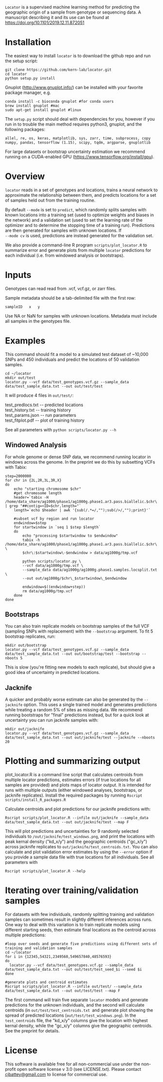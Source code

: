 `Locator` is a supervised machine learning method for predicting the geographic origin of a sample from
genotype or sequencing data. A manuscript describing it and its use can be found at https://doi.org/10.1101/2019.12.11.872051 

# Installation 

The easiest way to install `locator` is to download the github repo and run the setup script: 
```
git clone https://github.com/kern-lab/locator.git
cd locator
python setup.py install
```

Gnuplot (http://www.gnuplot.info/) can be installed with your favorite package manager, e.g. 
```
conda install -c bioconda gnuplot #for conda users
brew install gnuplot #mac 
sudo apt-get install gnuplot #linux
```

The `setup.py` script should deal with dependencies for you, however
if you run in to trouble the main method requires python3, gnuplot, and the following packages:
```
allel, re, os, keras, matplotlib, sys, zarr, time, subprocess, copy
numpy, pandas, tensorflow (1.15), scipy, tqdm, argparse, gnuplotlib
```

For large datasets or bootstrap uncertainty estimation we recommend 
running on a CUDA-enabled GPU (https://www.tensorflow.org/install/gpu).

# Overview
`locator` reads in a set of genotypes and locations, trains a neural network to approximate the relationship between them, and predicts locations for a set of samples held out from the training routine. 

By default `--mode` is set to `predict`, which randomly splits samples with known locations into a training set (used to optimize weights and biases in the network) and a validation set (used to set the learning rate of the optimizer and to determine the stopping time of a training run). Predictions are then generated for samples with unknown locations. If  
`--mode cv` is used, predictions are instead generated for the validation set. 

We also provide a command-line R program `scripts/plot_locator.R` to summarize error and generate plots from multiple `locator` predictions for each individual (i.e. from windowed analysis or bootstraps).

# Inputs
Genotypes can read read from .vcf, vcf.gz, or zarr files.  

Sample metadata should be a tab-delimited file with the first row:  

`sampleID	x	y`

Use NA or NaN for samples with unknown locations. Metadata must include all samples in the genotypes file. 


# Examples

This command should fit a model to a simulated test dataset of 
~10,000 SNPs and 450 individuals and predict the locations of 50 validation samples. 

```
cd ~/locator
mkdir out/test
locator.py --vcf data/test_genotypes.vcf.gz --sample_data data/test_sample_data.txt --out out/test/test
```

It will produce 4 files in `out/test/`: 

test_predlocs.txt -- predicted locations  
test_history.txt -- training history  
test_params.json -- run parameters   
test_fitplot.pdf -- plot of training history   

See all parameters with `python scripts/locator.py --h`

## Windowed Analysis
For whole genome or dense SNP data, we recommend running locator in windows across the genome. 
In the preprint we do this by subsetting VCFs with Tabix:

```
step=2000000
for chr in {2L,2R,3L,3R,X}
do
	echo "starting chromosome $chr"
	#get chromosome length
	header=`tabix -H /home/data_share/ag1000/phase1/ag1000g.phase1.ar3.pass.biallelic.$chr\.vcf.gz | grep "##contig=<ID=$chr,length="`
	length=`echo $header | awk '{sub(/.*=/,"");sub(/>/,"");print}'` 
	
	#subset vcf by region and run locator
	endwindow=$step
	for startwindow in `seq 1 $step $length`
	do 
		echo "processing $startwindow to $endwindow"
		tabix -h /home/data_share/ag1000/phase1/ag1000g.phase1.ar3.pass.biallelic.$chr\.vcf.gz \
		$chr\:$startwindow\-$endwindow > data/ag1000g/tmp.vcf
		
		python scripts/locator.py \
		--vcf data/ag1000g/tmp.vcf \
		--sample_data data/ag1000g/ag1000g.phase1.samples.locsplit.txt \
		--out out/ag1000g/$chr\_$startwindow\_$endwindow
		
		endwindow=$((endwindow+step))
		rm data/ag1000g/tmp.vcf
	done
done
```
## Bootstraps
You can also train replicate models on bootstrap samples of the full VCF (sampling SNPs with replacement) with the 
`--bootstrap` argument. To fit 5 bootstrap replicates, run:
```
mkdir out/bootstrap
locator.py --vcf data/test_genotypes.vcf.gz --sample_data data/test_sample_data.txt --out out/bootstrap/test --bootstrap --nboots 5
```
This is slow (you're fitting new models to each replicate), but should give a good idea of uncertainty in predicted locations. 

## Jacknife
A quicker and probably worse estimate can also be generated by the `--jacknife` option. This uses a single trained model and generates predictions while treating a random 5% of sites as missing data. We recommend running bootstraps for "final" predictions instead, but for a quick look at uncertainty you can run jacknife samples with:
```
mkdir out/jacknife
locator.py --vcf data/test_genotypes.vcf.gz --sample_data data/test_sample_data.txt --out out/jacknife/test --jacknife --nboots 20
```

# Plotting and summarizing output
plot_locator.R is a command line script that calculates centroids from multiple locator predictions, estimates errors (if true locations for all samples are provided) and plots maps of locator output. It is intended for runs with multiple outputs (either windowed analyses, bootstraps, or jacknife replicates). Install the required packages by running 
```Rscript scripts/install_R_packages.R```

Calculate centroids and plot predictions for our jacknife predictions with:
```
Rscript scripts/plot_locator.R --infile out/jacknife --sample_data data/test_sample_data.txt --out out/jacknife/test --map F

```
This will plot predictions and uncertainties for 9 randomly selected individuals to `/out/jacknife/test_windows.png`, and print the locations with peak kernal density ("kd_x/y") and the geographic centroids ("gc_x/y") across jacknife replicates to `out/jacknife/test_centroids.txt`. You can also calculate and plot validation error estimates by using the `--error` option if you provide a sample data file with true locations for all individuals. See all parameters with 
```
Rscript scripts/plot_locator.R --help
```

# Iterating over training/validation samples
For datasets with few individuals, randomly splitting training and validation samples can sometimes result in slightly different inferences across runs. One way to deal with this variation is to train replicate models using different starting seeds, then estimate final locations as the centroid across multiple predictions:
```
#loop over seeds and generate five predictions using different sets of training and validation samples
cd ~/locator
for i in {12345,54321,2349560,549657840,48576593}
do
  locator.py --vcf data/test_genotypes.vcf.gz --sample_data data/test_sample_data.txt --out out/test/test_seed_$i --seed $i
done

#generate plots and centroid estimates
Rscript scripts/plot_locator.R --infile out/test/ --sample_data data/test_sample_data.txt --out out/test/test --map F

```
The first command will train five separate `locator` models and generate predictions for the unknown individuals, and the second will calculate centroids (in `out/test/test_centroids.txt `and generate plot showing the spread of predicted locations (`out/test/test_windows.png`). In the `test_centroids` file, the "kd_x/y" columns give the location with highest kernal density, while the "gc_x/y" columns give the geographic centroids. See the preprint for details. 

# License

This software is available free for all non-commercial use under the non-profit open software license v 3.0 (see LICENSE.txt). Please contact cjbattey@gmail.com to license for commercial use.







